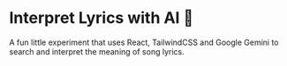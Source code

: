 # Interpret Lyrics with AI 🔮

A fun little experiment that uses React, TailwindCSS and Google Gemini to search and interpret the meaning of song lyrics.
